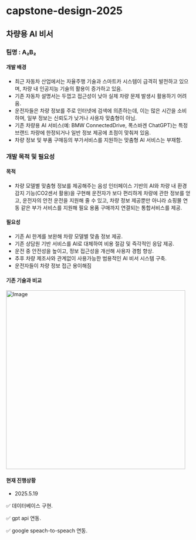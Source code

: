 
# capstone-design-2025

## 차량용 AI 비서

### 팀명 : A₂B₂

#### 개발 배경
- 최근 자동차 산업에서는 자율주행 기술과 스마트카 시스템이 급격히 발전하고 있으며, 차량 내 인공지능 기술의 활용이 증가하고 있음.
- 기존 자동차 설명서는 두껍고 접근성이 낮아 실제 차량 문제 발생시 활용하기 어려움.
- 운전자들은 차량 정보를 주로 인터넷에 검색에 의존하는데, 이는 많은 시간을 소비하며, 일부 정보는 신뢰도가 낮거나 사용자 맞춤형이 아님.
- 기존 차량용 AI 서비스(예: BMW ConnectedDrive, 폭스바겐 ChatGPT)는 특정 브랜드 차량에 한정되거나 일반 정보 제공에 초점이 맞춰져 있음.
- 차량 정보 및 부품 구매등의 부가서비스를 지원하는 맞춤형 AI 서비스는 부재함.

### 개발 목적 및 필요성

#### 목적
- 차량 모델별 맞춤형 정보를 제공해주는 음성 인터페이스 기반의 AI와 차량 내 환경 감지 기능(CO2센서 활용)을 구현해 운전자가 보다 편리하게 차량에 관한 정보를 얻고, 운전자의 안전 운전을 지원해 줄 수 있고, 차량 정보 제공뿐만 아니라 쇼핑몰 연동 같은 부가 서비스를 지원해 필요 용품 구매까지 연결되는 통합서비스를 제공.
  
#### 필요성
- 기존 AI 한계를 보완해 차량 모델별 맞춤 정보 제공.
- 기존 상담원 기반 서비스를 AI로 대체하여 비용 절감 및 즉각적인 응답 제공.
- 운전 중 안전성을 높이고, 정보 접근성을 개선해 사용자 경험 향상.
- 추후 차량 제조사와 관계없이 사용가능한 범용적인 AI 비서 시스템 구축.
- 운전자들이 차량 정보 접근 용이해짐

#### 기존 기술과 비교

<img width="488" alt="Image" src="https://github.com/user-attachments/assets/ab726935-79a1-45dc-9339-be250a6a36d4" />

#### 현재 진행상황 
- 2025.5.19
  
✅ 데이터베이스 구현.

✅ gpt api 연동.

✅ google speach-to-speach 연동.

